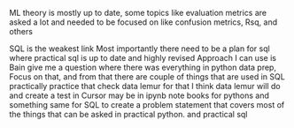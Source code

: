 ML theory is mostly up to date,
some topics like evaluation metrics are asked a lot and needed to be focused on
like confusion metrics, Rsq, and others

SQL is the weakest link
Most importantly there need to be a plan for sql where practical sql is up to date and highly revised
Approach I can use is Bain give me a question where there was everything in python data prep, Focus on that, and from that there are couple of things that are used in SQL practically practice that check data lemur for that
I think data lemur will do
and create a test in Cursor may be in ipynb note books for pythons and something same for SQL to create a problem statement that covers most of the things that can be asked in practical python. and practical sql 